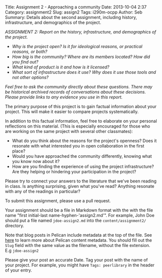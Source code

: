 Title: Assignment 2 - Approaching a community
Date: 2013-10-04 2:37
Category: assignment2
Slug: assign2
Tags: i290m-ocpp
Author: Seb
Summary: Details about the second assignment, including history, infrastructure, and demographics of the project.

*ASSIGNMENT 2: Report on the history, infrastructure, and demographics of the project.*

 - *Why is the project open? Is it for ideological reasons, or practical reasons, or both?*
 - *How big is the community? Where are its members located? How did you find out?*
 - *What kind of product is it and how is it licensed?*
 - *What sort of infrastructure does it use? Why does it use those tools and not other options?*

*Feel free to ask the community directly about these questions.  There may be historical archived records of conversations about these decisions.  Please provide links to any evidence you use in this report.*

The primary purpose of this project is to gain factual information about your project.  This will make it easier to compare projects systematically.

In addition to this factual information, feel free to elaborate on your personal reflections on this material.  (This is especially encouraged for those who are working on the same project with several other classmates):

- What do you think about the reasons for the project's openness? Does it resonate with what interested you in open collaboration in the first place?
- Would you have approached the community differently, knowing what you know now about it?
- How are you finding the experience of using the project infrastructure? Are they helping or hindering your participation in the project?

Please try to connect your answers to the literature that we've been reading in class.  Is anything surprising, given what you've read? Anything resonate with any of the readings in particular?

To submit this assignment, please use a pull request.

Your assignment should be a file in Markdown format with the with the file name 
"first initial-last name-hyphen-'assign2.md'".  For example, John Doe should put a file named `jdoe-assign2.md` into the `content/assignment2/` directory.  

Note that blog posts in Pelican include metadata at the top of the file.
See [here](http://docs.getpelican.com/en/latest/getting_started.html#file-metadata) to learn more about Pelican content metadata.
You should fill out the `Slug` field with the same value as the filename, without the file extension.  E.g `jdoe-assign2`

Please give your post an accurate Date.  Tag your post with the name of your project.  For example, you might have `Tags: peerlibrary` in the header of your entry.
